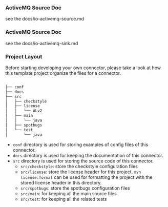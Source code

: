 ### ActiveMQ Source Doc

see the docs/io-activemq-source.md

### ActiveMQ Source Doc

see the docs/io-activemq-sink.md

### Project Layout

Before starting developing your own connector, please take a look at
how this template project organize the files for a connector.

```bash

├── conf
├── docs
├── src
│   ├── checkstyle
│   ├── license
│   │   └── ALv2
│   ├── main
│   │   └── java
│   ├── spotbugs
│   └── test
│       └── java

```

- `conf` directory is used for storing examples of config files of this connector.
- `docs` directory is used for keeping the documentation of this connector.
- `src` directory is used for storing the source code of this connector.
  - `src/checkstyle`: store the checkstyle configuration files
  - `src/license`: store the license header for this project. `mvn license:format` can
    be used for formatting the project with the stored license header in this directory.
  - `src/spotbugs`: store the spotbugs configuration files
  - `src/main`: for keeping all the main source files
  - `src/test`: for keeping all the related tests
